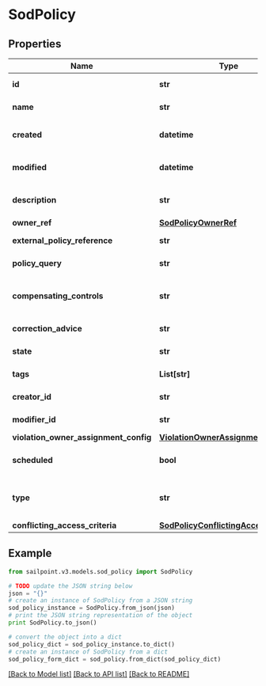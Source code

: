 # SodPolicy


## Properties

Name | Type | Description | Notes
------------ | ------------- | ------------- | -------------
**id** | **str** | Policy id | [optional] [readonly] 
**name** | **str** | Policy Business Name | [optional] 
**created** | **datetime** | The time when this SOD policy is created. | [optional] [readonly] 
**modified** | **datetime** | The time when this SOD policy is modified. | [optional] [readonly] 
**description** | **str** | Optional description of the SOD policy | [optional] 
**owner_ref** | [**SodPolicyOwnerRef**](SodPolicyOwnerRef.md) |  | [optional] 
**external_policy_reference** | **str** | Optional External Policy Reference | [optional] 
**policy_query** | **str** | Search query of the SOD policy | [optional] 
**compensating_controls** | **str** | Optional compensating controls(Mitigating Controls) | [optional] 
**correction_advice** | **str** | Optional correction advice | [optional] 
**state** | **str** | whether the policy is enforced or not | [optional] 
**tags** | **List[str]** | tags for this policy object | [optional] 
**creator_id** | **str** | Policy&#39;s creator ID | [optional] [readonly] 
**modifier_id** | **str** | Policy&#39;s modifier ID | [optional] [readonly] 
**violation_owner_assignment_config** | [**ViolationOwnerAssignmentConfig**](ViolationOwnerAssignmentConfig.md) |  | [optional] 
**scheduled** | **bool** | defines whether a policy has been scheduled or not | [optional] [default to False]
**type** | **str** | whether a policy is query based or conflicting access based | [optional] [default to 'GENERAL']
**conflicting_access_criteria** | [**SodPolicyConflictingAccessCriteria**](SodPolicyConflictingAccessCriteria.md) |  | [optional] 

## Example

```python
from sailpoint.v3.models.sod_policy import SodPolicy

# TODO update the JSON string below
json = "{}"
# create an instance of SodPolicy from a JSON string
sod_policy_instance = SodPolicy.from_json(json)
# print the JSON string representation of the object
print SodPolicy.to_json()

# convert the object into a dict
sod_policy_dict = sod_policy_instance.to_dict()
# create an instance of SodPolicy from a dict
sod_policy_form_dict = sod_policy.from_dict(sod_policy_dict)
```
[[Back to Model list]](../README.md#documentation-for-models) [[Back to API list]](../README.md#documentation-for-api-endpoints) [[Back to README]](../README.md)


